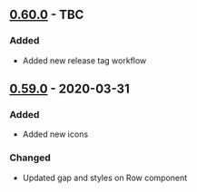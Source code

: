 ## [0.60.0] - TBC
### Added
- Added new release tag workflow

## [0.59.0] - 2020-03-31
### Added
- Added new icons

### Changed
- Updated gap and styles on Row component

[0.60.0]: https://github.com/marshmallow-insurance/smores-react/compare/v0.59.0...v0.60.0
[0.59.0]: https://github.com/marshmallow-insurance/smores-react/compare/v0.58.0...v0.59.0

